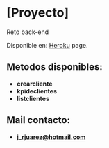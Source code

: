 # [Proyecto]

Reto back-end

Disponible en: [Heroku](https://dashboard.heroku.com/apps) page.<br>



## Metodos disponibles:
* **crearcliente**
* **kpideclientes**
* **listclientes**



## Mail contacto:
* **j_rjuarez@hotmail.com**

